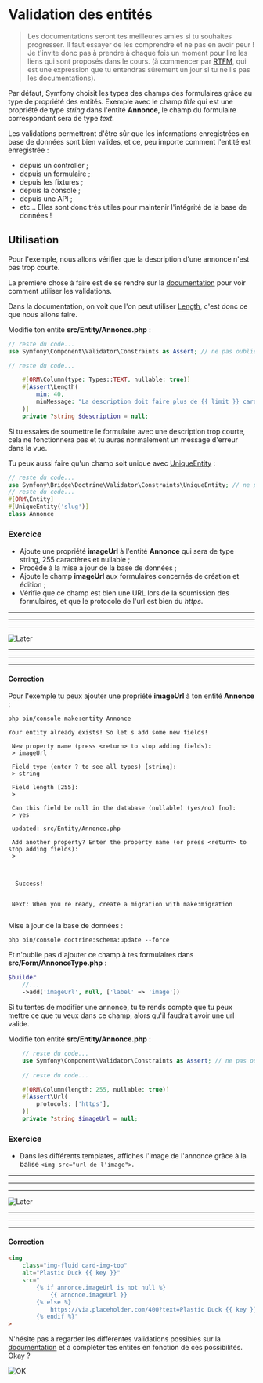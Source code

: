 # Validation des entités
> Les documentations seront tes meilleures amies si tu souhaites progresser. Il faut essayer de les comprendre et ne pas en avoir peur !
> Je t'invite donc pas à prendre à chaque fois un moment pour lire les liens qui sont proposés dans le cours.
> (à commencer par [RTFM](https://fr.wikipedia.org/wiki/RTFM_%28expression%29), qui est une expression que tu entendras sûrement un jour si tu ne lis pas les documentations).  

Par défaut, Symfony choisit les types des champs des formulaires grâce au type de propriété des entités.
Exemple avec le champ _title_ qui est une propriété de type _string_ dans l'entité __Annonce__, le champ du formulaire correspondant sera de type _text_.

Les validations permettront d'être sûr que les informations enregistrées en base de données sont bien valides, 
et ce, peu importe comment l'entité est enregistrée :
- depuis un controller ;
- depuis un formulaire ;
- depuis les fixtures ;
- depuis la console ;
- depuis une API ;
- etc...
Elles sont donc très utiles pour maintenir l'intégrité de la base de données !

## Utilisation
Pour l'exemple, nous allons vérifier que la description d'une annonce n'est pas trop courte.

La première chose à faire est de se rendre sur la [documentation](https://symfony.com/doc/current/validation.html) pour voir comment utiliser les validations.

Dans la documentation, on voit que l'on peut utiliser [Length](https://symfony.com/doc/current/reference/constraints/Length.html), c'est donc ce que nous allons faire.

Modifie ton entité __src/Entity/Annonce.php__ :
```php
// reste du code...
use Symfony\Component\Validator\Constraints as Assert; // ne pas oublier ce use

// reste du code...

    #[ORM\Column(type: Types::TEXT, nullable: true)]
    #[Assert\Length(
        min: 40,
        minMessage: "La description doit faire plus de {{ limit }} caractères",
    )]
    private ?string $description = null;
```
Si tu essaies de soumettre le formulaire avec une description trop courte, cela ne fonctionnera pas et tu auras normalement un message d'erreur dans la vue.

Tu peux aussi faire qu'un champ soit unique avec [UniqueEntity](https://symfony.com/doc/current/reference/constraints/UniqueEntity.html) :
```php
// reste du code...
use Symfony\Bridge\Doctrine\Validator\Constraints\UniqueEntity; // ne pas oublier ce use
// reste du code...
#[ORM\Entity]
#[UniqueEntity('slug')]
class Annonce
```

### Exercice
- Ajoute une propriété __imageUrl__ à l'entité __Annonce__ qui sera de type string, 255 caractères et nullable ;
- Procède à la mise à jour de la base de données ;
- Ajoute le champ __imageUrl__ aux formulaires concernés de création et édition ;
- Vérifie que ce champ est bien une URL lors de la soumission des formulaires, et que le protocole de l'url est bien du _https_.

---
---
---
![Later](https://i.ytimg.com/vi/-gNHMog4iHw/maxresdefault.jpg)  

---
---
---

#### Correction
Pour l'exemple tu peux ajouter une propriété __imageUrl__ à ton entité __Annonce__ :
```shell
php bin/console make:entity Annonce
```

```shell
Your entity already exists! So let s add some new fields!

 New property name (press <return> to stop adding fields):
 > imageUrl

 Field type (enter ? to see all types) [string]:
 > string

 Field length [255]:
 > 

 Can this field be null in the database (nullable) (yes/no) [no]:
 > yes

 updated: src/Entity/Annonce.php

 Add another property? Enter the property name (or press <return> to stop adding fields):
 > 


           
  Success! 
           

 Next: When you re ready, create a migration with make:migration
 
```
Mise à jour de la base de données :
```shell
php bin/console doctrine:schema:update --force
```

Et n'oublie pas d'ajouter ce champ à tes formulaires dans __src/Form/AnnonceType.php__ :
```php
$builder
    //...
    ->add('imageUrl', null, ['label' => 'image'])
```
Si tu tentes de modifier une annonce, tu te rends compte que tu peux mettre ce que tu veux dans ce champ, alors qu'il faudrait avoir une url valide.

Modifie ton entité __src/Entity/Annonce.php__ :
```php
    // reste du code...
    use Symfony\Component\Validator\Constraints as Assert; // ne pas oublier ce use
    
    // reste du code...

    #[ORM\Column(length: 255, nullable: true)]
    #[Assert\Url(
        protocols: ['https'],
    )]
    private ?string $imageUrl = null;
```

### Exercice
- Dans les différents templates, affiches l'image de l'annonce grâce à la balise ```<img src="url de l'image">```.

---
---
---
![Later](https://i.ytimg.com/vi/wiHYx9NX4DM/maxresdefault.jpg)  

---
---
---

#### Correction
```html
<img
    class="img-fluid card-img-top"
    alt="Plastic Duck {{ key }}"
    src="
        {% if annonce.imageUrl is not null %}
            {{ annonce.imageUrl }}
        {% else %}
            https://via.placeholder.com/400?text=Plastic Duck {{ key }}
        {% endif %}"
>
```

N'hésite pas à regarder les différentes validations possibles sur la [documentation](https://symfony.com/doc/current/validation.html) et à compléter tes entités en fonction de ces possibilités. Okay ?

![OK](https://media.giphy.com/media/R459x856IfF6w/giphy.gif)

